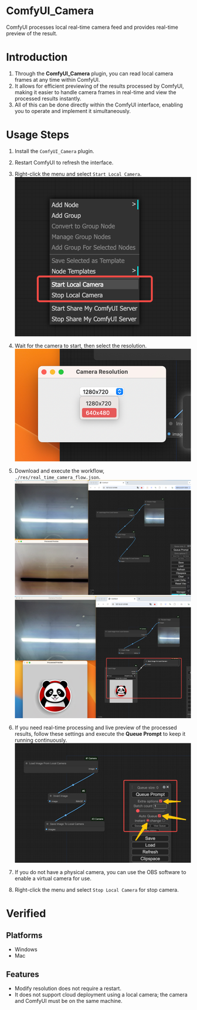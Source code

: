 
# ComfyUI_Camera

ComfyUI processes local real-time camera feed and provides real-time preview of the result.

# Introduction

1. Through the **ComfyUI_Camera** plugin, you can read local camera frames at any time within ComfyUI.
2. It allows for efficient previewing of the results processed by ComfyUI, making it easier to handle camera frames in real-time and view the processed results instantly.
3. All of this can be done directly within the ComfyUI interface, enabling you to operate and implement it simultaneously.

# Usage Steps

1. Install the `ComfyUI_Camera` plugin.
2. Restart ComfyUI to refresh the interface.
3. Right-click the menu and select `Start Local Camera`.
![](./res/menu.png)
4. Wait for the camera to start, then select the resolution.
![](./res/select.png)
5. Download and execute the workflow, `./res/real_time_camera_flow.json`.
![](./res/demo.png)
![](./res/demo1.png)

6. If you need real-time processing and live preview of the processed results, follow these settings and execute the **Queue Prompt** to keep it running continuously.
![](./res/auto.png)

7. If you do not have a physical camera, you can use the OBS software to enable a virtual camera for use.

8. Right-click the menu and select `Stop Local Camera` for stop camera.

# Verified
## Platforms
- Windows
- Mac

## Features
- Modify resolution does not require a restart.
- It does not support cloud deployment using a local camera; the camera and ComfyUI must be on the same machine.


